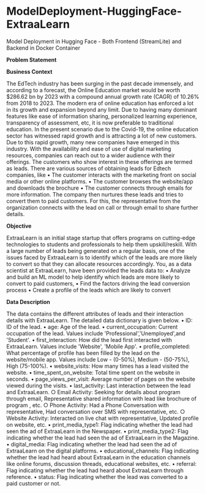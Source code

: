# ModelDeployment-HuggingFace-ExtraaLearn
Model Deployment in Hugging Face - Both Frontend (StreamLite) and Backend in Docker Container 

**Problem Statement**

**Business Context**

The EdTech industry has been surging in the past decade immensely, and according to a forecast, the Online Education market would be worth $286.62 bn by 2023 with a compound annual growth rate (CAGR) of 10.26% from 2018 to 2023. The modern era of online education has enforced a lot in its growth and expansion beyond any limit. Due to having many dominant features like ease of information sharing, personalized learning experience, transparency of assessment, etc, it is now preferable to traditional education.
In the present scenario due to the Covid-19, the online education sector has witnessed rapid growth and is attracting a lot of new customers. Due to this rapid growth, many new companies have emerged in this industry. With the availability and ease of use of digital marketing resources, companies can reach out to a wider audience with their offerings. The customers who show interest in these offerings are termed as leads. There are various sources of obtaining leads for Edtech companies, like
	• The customer interacts with the marketing front on social media or other online platforms.
	• The customer browses the website/app and downloads the brochure
	• The customer connects through emails for more information.
The company then nurtures these leads and tries to convert them to paid customers. For this, the representative from the organization connects with the lead on call or through email to share further details.


**Objective**

ExtraaLearn is an initial stage startup that offers programs on cutting-edge technologies to students and professionals to help them upskill/reskill. With a large number of leads being generated on a regular basis, one of the issues faced by ExtraaLearn is to identify which of the leads are more likely to convert so that they can allocate resources accordingly. You, as a data scientist at ExtraaLearn, have been provided the leads data to:
	• Analyze and build an ML model to help identify which leads are more likely to convert to paid customers,
	• Find the factors driving the lead conversion process
	• Create a profile of the leads which are likely to convert


**Data Description**

The data contains the different attributes of leads and their interaction details with ExtraaLearn. The detailed data dictionary is given below.
	• ID: ID of the lead.
	• age: Age of the lead.
	• current_occupation: Current occupation of the lead. Values include 'Professional','Unemployed',and 'Student'.
	• first_interaction: How did the lead first interacted with ExtraaLearn. Values include 'Website', 'Mobile App'.
	• profile_completed: What percentage of profile has been filled by the lead on the website/mobile app. Values include Low - (0-50%), Medium - (50-75%), High (75-100%).
	• website_visits: How many times has a lead visited the website.
	• time_spent_on_website: Total time spent on the website in seconds.
	• page_views_per_visit: Average number of pages on the website viewed during the visits.
	• last_activity: Last interaction between the lead and ExtraaLearn.
		○ Email Activity: Seeking for details about program through email, Representative shared information with lead like brochure of program , etc.
		○ Phone Activity: Had a Phone Conversation with representative, Had conversation over SMS with representative, etc.
		○ Website Activity: Interacted on live chat with representative, Updated profile on website, etc.
	• print_media_type1: Flag indicating whether the lead had seen the ad of ExtraaLearn in the Newspaper.
	• print_media_type2: Flag indicating whether the lead had seen the ad of ExtraaLearn in the Magazine.
	• digital_media: Flag indicating whether the lead had seen the ad of ExtraaLearn on the digital platforms.
	• educational_channels: Flag indicating whether the lead had heard about ExtraaLearn in the education channels like online forums, discussion threads, educational websites, etc.
	• referral: Flag indicating whether the lead had heard about ExtraaLearn through reference.
	• status: Flag indicating whether the lead was converted to a paid customer or not.
